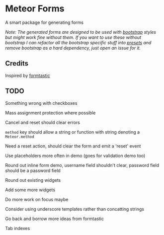 # Meteor Forms

A smart package for generating forms

*Note: The generated forms are designed to be used with [bootstrap](http://twitter.github.com/bootstrap/) styles but might work fine without them. If you want to use these without bootstrap I can refactor all the bootstrap specific stuff into [presets](https://github.com/possibilities/meteor-forms/tree/master/src/forms/presets) and remove bootstrap as a hard dependency, just open an issue for it.*

## Credits

Inspired by <a href="https://github.com/justinfrench/formtastic">formtastic</a>

## TODO

Something wrong with checkboxes

Mass assignment protection where possible

Cancel and reset should clear errors

`method` key should allow a string or function with string denoting a `Meteor.method`

Need a reset action, should clear the form and emit a 'reset' event

Use placeholders more often in demo (goes for validation demo too)

Round out inline form demo, username field shouldn't clear, password field should be a password field

Round out existing widgets

Add some more widgets

Do more work on focus maybe

Consider using underscore templates rather than concatting strings

Go back and borrow more ideas from formtastic

Tab indexes
